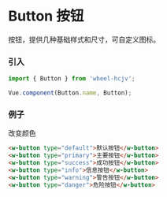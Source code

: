 # Button 按钮
按钮，提供几种基础样式和尺寸，可自定义图标。

### 引入

```js
import { Button } from 'wheel-hcjv';

Vue.component(Button.name, Button);
```

### 例子
改变颜色

<w-button></w-button>

```html
<w-button type="default">默认按钮</w-button>
<w-button type="primary">主要按钮</w-button>
<w-button type="success">成功按钮</w-button>
<w-button type="info">信息按钮</w-button>
<w-button type="warning">警告按钮</w-button>
<w-button type="danger">危险按钮</w-button>
```